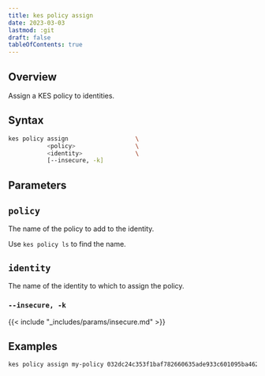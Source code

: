 ```yaml
---
title: kes policy assign
date: 2023-03-03
lastmod: :git
draft: false
tableOfContents: true
---
```


## Overview

Assign a KES policy to identities.

## Syntax

```sh
kes policy assign                   \
           <policy>                 \
           <identity>               \
           [--insecure, -k]
```

## Parameters

## `policy`

The name of the policy to add to the identity.

Use `kes policy ls` to find the name.

## `identity`

The name of the identity to which to assign the policy.

### `--insecure, -k`

{{< include "_includes/params/insecure.md" >}}

## Examples

```sh {.copy}
kes policy assign my-policy 032dc24c353f1baf782660635ade933c601095ba462a44d1484a511c4271e212
```
